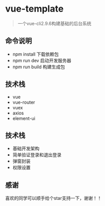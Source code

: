 # vue-template

> 一个vue-cli2.9.6构建基础的后台系统

## 命令说明

+ npm install 下载依赖包
+ npm run dev 启动开发服务器
+ npm run build 构建生成包

## 技术栈

+ vue
+ vue-router
+ vuex
+ axios
+ element-ui

## 技术栈

+ 基础开发架构
+ 简单验证登录和退出登录
+ 弹窗封装
+ 权限设置

## 感谢
喜欢的同学可以顺手给个star支持一下，谢谢！！
